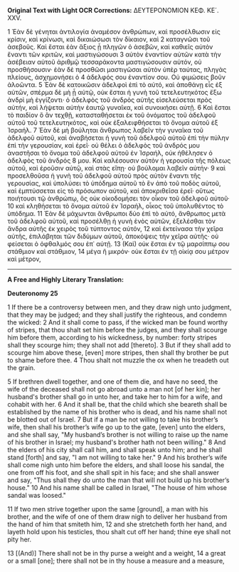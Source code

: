 **Original Text with Light OCR Corrections:**
ΔΕΥΤΕΡΟΝΟΜΙΟΝ
ΚΕΦ. ΚΕ´. XXV.

1 Ἐὰν δὲ γένηται ἀντιλογία ἀναμέσον ἀνθρώπων, καὶ προσέλθωσιν εἰς κρίσιν, καὶ κρίνωσι, καὶ δικαιώσωσι τὸν δίκαιον, καὶ
2 καταγνῶσι τοῦ ἀσεβοῦς. Καὶ ἔσται ἐὰν ἄξιος ᾖ πληγῶν ὁ ἀσεβῶν, καὶ καθιεῖς αὐτὸν ἔναντι τῶν κριτῶν, καὶ μαστιγώσουσι
3 αὐτὸν ἐναντίον αὐτῶν κατὰ τὴν ἀσέβειαν αὐτοῦ ἀριθμῷ τεσσαράκοντα μαστιγώσουσιν αὐτόν, οὐ προσθήσουσιν· ἐὰν δὲ προσθῶσι
μαστιγῶσαι αὐτὸν ὑπὲρ ταύτας, πληγὰς πλείους, ἀσχημονήσει ὁ
4 ἀδελφός σου ἐναντίον σου. Οὐ φιμώσεις βοῦν ἀλοῶντα.
5 Ἐὰν δὲ κατοικῶσιν ἀδελφοὶ ἐπὶ τὸ αὐτό, καὶ ἀποθάνῃ εἷς ἐξ αὐτῶν, σπέρμα δὲ μὴ ᾖ αὐτῷ, οὐκ ἔσται ἡ γυνὴ τοῦ τετελευτηκότος ἔξω ἀνδρὶ μὴ ἐγγίζοντι· ὁ ἀδελφὸς τοῦ ἀνδρὸς αὐτῆς εἰσελεύσεται πρὸς
αὐτήν, καὶ λήψεται αὐτὴν ἑαυτῷ γυναῖκα, καὶ συνοικήσει αὐτῇ.
6 Καὶ ἔσται τὸ παιδίον ὃ ἂν τεχθῇ, κατασταθήσεται ἐκ τοῦ ὀνόματος τοῦ ἀδελφοῦ αὐτοῦ τοῦ τετελευτηκότος, καὶ οὐκ ἐξαλειφθήσεται τὸ ὄνομα αὐτοῦ ἐξ Ἰσραήλ.
7 Ἐὰν δὲ μὴ βούληται ἄνθρωπος λαβεῖν τὴν γυναῖκα τοῦ ἀδελφοῦ αὐτοῦ, καὶ ἀναβήσεται ἡ γυνὴ τοῦ ἀδελφοῦ αὐτοῦ ἐπὶ τὴν πύλην ἐπὶ τὴν γερουσίαν, καὶ ἐρεῖ· οὐ θέλει ὁ ἀδελφὸς τοῦ ἀνδρός μου ἀναστῆσαι τὸ ὄνομα τοῦ ἀδελφοῦ αὐτοῦ ἐν Ἰσραήλ, οὐκ ἠθέλησεν ὁ ἀδελφὸς τοῦ ἀνδρός
8 μου. Καὶ καλέσουσιν αὐτὸν ἡ γερουσία τῆς πόλεως αὐτοῦ, καὶ ἐροῦσιν αὐτῷ, καὶ στὰς εἴπῃ· οὐ βούλομαι λαβεῖν αὐτήν·
9 καὶ προσελθοῦσα ἡ γυνὴ τοῦ ἀδελφοῦ αὐτοῦ πρὸς αὐτὸν ἔναντι τῆς γερουσίας, καὶ ὑπολύσει τὸ ὑπόδημα αὐτοῦ τὸ ἓν ἀπὸ τοῦ ποδὸς αὐτοῦ, καὶ ἐμπτύσσεται εἰς τὸ πρόσωπον αὐτοῦ, καὶ ἀποκριθεῖσα ἐρεῖ· οὕτως ποιήτουσι τῷ ἀνθρώπῳ, ὃς οὐκ οἰκοδομήσει τὸν οἶκον τοῦ ἀδελφοῦ αὐτοῦ·
10 καὶ κληθήσεται τὸ ὄνομα αὐτοῦ ἐν Ἰσραήλ, οἶκος τοῦ ὑπολυθέντος τὸ ὑπόδημα.
11 Ἐὰν δὲ μάχωνται ἄνθρωποι δύο ἐπὶ τὸ αὐτό, ἄνθρωπος μετὰ τοῦ ἀδελφοῦ αὐτοῦ, καὶ προσέλθῃ ἡ γυνὴ ἑνὸς αὐτῶν, ἐξελέσθαι τὸν ἄνδρα αὐτῆς ἐκ χειρὸς τοῦ τύπτοντος αὐτόν,
12 καὶ ἐκτείνασα τὴν χεῖρα αὐτῆς, ἐπιλάβηται τῶν διδύμων αὐτοῦ, ἀποκόψεις τὴν χεῖρα αὐτῆς· οὐ φείσεται ὁ ὀφθαλμός σου ἐπ᾿ αὐτῇ.
13 (Καὶ) οὐκ ἔσται ἐν τῷ μαρσίππῳ σου στάθμιον καὶ στάθμιον,
14 μέγα ἢ μικρόν· οὐκ ἔσται ἐν τῇ οἰκίᾳ σου μέτρον καὶ μέτρον,

***

**A Free and Highly Literary Translation:**

**Deuteronomy 25**

1 If there be a controversy between men, and they draw nigh unto judgment, that they may be judged; and they shall justify the righteous, and condemn the wicked:
2 And it shall come to pass, if the wicked man be found worthy of stripes, that thou shalt set him before the judges, and they shall scourge him before them, according to his wickedness, by number: forty stripes shall they scourge him; they shall not add [thereto].
3 But if they shall add to scourge him above these, [even] more stripes, then shall thy brother be put to shame before thee.
4 Thou shalt not muzzle the ox when he treadeth out the grain.

5 If brethren dwell together, and one of them die, and have no seed, the wife of the deceased shall not go abroad unto a man not [of her kin]; her husband's brother shall go in unto her, and take her to him for a wife, and cohabit with her.
6 And it shall be, that the child which she beareth shall be established by the name of his brother who is dead, and his name shall not be blotted out of Israel.
7 But if a man be not willing to take his brother’s wife, then shall his brother’s wife go up to the gate, [even] unto the elders, and she shall say, "My husband’s brother is not willing to raise up the name of his brother in Israel; my husband's brother hath not been willing."
8 And the elders of his city shall call him, and shall speak unto him; and he shall stand [forth] and say, "I am not willing to take her."
9 And his brother’s wife shall come nigh unto him before the elders, and shall loose his sandal, the one from off his foot, and she shall spit in his face; and she shall answer and say, "Thus shall they do unto the man that will not build up his brother’s house."
10 And his name shall be called in Israel, "The house of him whose sandal was loosed."

11 If two men strive together upon the same [ground], a man with his brother, and the wife of one of them draw nigh to deliver her husband from the hand of him that smiteth him,
12 and she stretcheth forth her hand, and layeth hold upon his testicles, thou shalt cut off her hand; thine eye shall not pity her.

13 [(And)] There shall not be in thy purse a weight and a weight,
14 a great or a small [one]; there shall not be in thy house a measure and a measure,